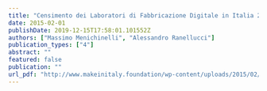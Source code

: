 ```yaml
---
title: "Censimento dei Laboratori di Fabbricazione Digitale in Italia 2014"
date: 2015-02-01
publishDate: 2019-12-15T17:58:01.101552Z
authors: ["Massimo Menichinelli", "Alessandro Ranellucci"]
publication_types: ["4"]
abstract: ""
featured: false
publication: ""
url_pdf: "http://www.makeinitaly.foundation/wp-content/uploads/2015/02/Censimento_Make_in_Italy.pdf"
---
```


